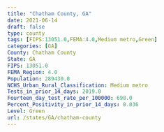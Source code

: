```yaml
---
title: "Chatham County, GA"
date: 2021-06-14
draft: false
type: county
tags: [FIPS:13051.0,FEMA:4.0,Medium metro,Green]
categories: [GA]
County: Chatham County
State: GA
FIPS: 13051.0
FEMA_Region: 4.0
Population: 289430.0
NCHS_Urban_Rural_Classification: Medium metro
Tests_in_prior_14_days: 2019.0
Fourteen_day_test_rate_per_100000: 698.0
Percent_Positivity_in_prior_14_days: 0.036
Level: Green
url: /states/GA/chatham-county
---
```



